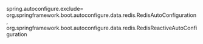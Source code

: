 spring.autoconfigure.exclude=\
org.springframework.boot.autoconfigure.data.redis.RedisAutoConfiguration,\
org.springframework.boot.autoconfigure.data.redis.RedisReactiveAutoConfiguration